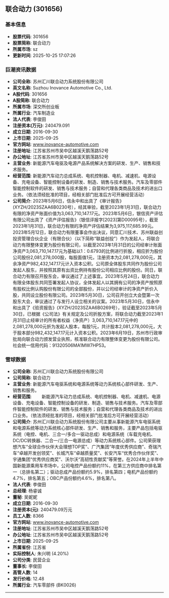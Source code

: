 ## 联合动力 (301656)

### 基本信息

- **股票代码**: 301656
- **股票简称**: 联合动力
- **所属市场**: sz
- **更新时间**: 2025-10-25 17:07:26

### 巨潮资讯数据

- **公司全称**: 苏州汇川联合动力系统股份有限公司
- **英文名称**: Suzhou Inovance Automotive Co., Ltd.
- **A股代码**: 301656
- **A股简称**: 联合动力
- **所属市场**: 深交所创业板
- **所属行业**: 汽车制造业
- **法人代表**: 李俊田
- **注册资本(万元)**: 240479.091
- **成立日期**: 2016-09-30
- **上市日期**: 2025-09-25
- **官方网站**: www.inovance-automotive.com
- **注册地址**: 江苏省苏州市吴中区越溪天鹅荡路52号
- **办公地址**: 江苏省苏州市吴中区越溪天鹅荡路52号
- **主营业务**: 新能源汽车电驱及电源产品系统解决方案的研发、生产、销售和技术服务。
- **经营范围**: 新能源汽车动力总成系统、电机控制器、电机、减速机、电源设备、充电设备、智能控制设备的研发、制造、销售与技术服务。汽车及零部件智能控制软件的研发、销售与技术服务；自营和代理各类商品及技术的进出口业务。（依法须经批准的项目，经相关部门批准后方可开展经营活动）
- **公司简介**: 2023年5月6日，信永中和出具了《审计报告》(XYZH/2023SZAA6B0230号），经其审验，截至2023年1月31日，联合动力有限的净资产账面价值为3,063,710,147.17元。2023年5月6日，银信资产评估有限公司出具了《资产评估报告》（银信评报字[2023]第D00095号），截至2023年1月31日，联合动力有限的净资产评估结果为3,975,117,685.99元。2023年5月12日，联合动力有限董事会作出决议，同意汇川技术、苏州联益创投资管理合伙企业（有限合伙）（以下简称“联益创投”）作为发起人，将联合动力有限整体变更为股份有限公司，以截至2023年1月31日的公司经审计账面净资产3,063,710,147.17元为基础以1：0.6793的比例进行折股，相应折为股份公司股份2,081,278,000股，每股面值1元，注册资本为2,081,278,000元，其余净资产982,432,147.17元计入资本公积。公司原全体股东共同作为股份公司发起人股东，并按照其原有出资比例持有股份公司相应比例的股份。同日，联合动力有限召开股东会，审议通过了上述事宜。2023年5月24日，联合动力有限全体股东共同签署发起人协议，全体发起人以其拥有公司的净资产按照原有股权比例认购股份有限公司的全部股份，并以公司经审计的净资产折价入股，共同设立股份有限公司。2023年5月30日，公司召开创立大会暨第一次股东大会，审议通过了与发行人设立相关的议案。2023年5月30日，信永中和出具了《验资报告》(XYZH/2023SZAA6B0269号），验证截至2023年5月30日，已根据《公司法》有关规定及公司折股方案，将联合动力截至2023年1月31日止经审计的所有者权益（净资产）3,063,710,147.17元中的2,081,278,000元折为发起人股本，每股1元，共计股本2,081,278,000元，大于股本部分982,432,147.17元计入资本公积。2023年6月19日，苏州市行政审批局向联合动力颁发营业执照，核准联合动力有限整体变更为股份有限公司。社会统一信用代码：91320506MA1MW7HP53。

### 雪球数据

- **公司全称**: 苏州汇川联合动力系统股份有限公司
- **公司简称**: 联合动力
- **主营业务**: 新能源汽车电驱系统和电源系统等动力系统核心部件研发、生产、销售和服务。
- **经营范围**: 　　新能源汽车动力总成系统、电机控制器、电机、减速机、电源设备、充电设备、智能控制设备的研发、制造、销售与技术服务。汽车及零部件智能控制软件的研发、销售与技术服务；自营和代理各类商品及技术的进出口业务。（依法须经批准的项目，经相关部门批准后方可开展经营活动）
- **公司简介**: 苏州汇川联合动力系统股份有限公司主要从事新能源汽车电驱系统和电源系统等动力系统核心部件研发、生产、销售和服务，主要产品包括电驱系统（电控、电机、三合一/多合一驱动总成）和电源系统（车载充电机、DC/DC转换器、二合一/三合一电源总成）等动力系统核心部件。公司荣获理想汽车“全球合作伙伴大会理想TOP奖”、广汽集团“年度优秀供应商”、奇瑞汽车“卓越开发创领奖”、长城汽车“卓越质量奖”、长安汽车“优秀合作伙伴奖”、宇通集团“优秀供应商奖”、沃尔沃“高韧性贡献奖”等荣誉。在2024年上半年中国新能源乘用车市场中，公司电控产品份额约11%，在第三方供应商中排名第一（总排名第二）；驱动总成产品份额约5.9%，排名第四；电机产品份额约4.7%，排名第五；OBC产品份额约4.6%，排名第八。
- **法人代表**: 李俊田
- **总经理**: 杨睿诚
- **董秘**: 吴妮妮
- **成立日期**: 2016-09-30
- **注册资本(元)**: 240479.09万元
- **员工人数**: 8366
- **官方网站**: www.inovance-automotive.com
- **注册地址**: 江苏省苏州市吴中区越溪天鹅荡路52号
- **办公地址**: 江苏省苏州市吴中区越溪天鹅荡路52号
- **上市日期**: 2025-09-25
- **所属省份**: 江苏省
- **实际控制人**: 朱兴明 (4.20%)
- **公司分类**: 民营企业
- **董事长**: 李俊田
- **高管人数**: 14
- **发行价格**: 12.48
- **所属行业**: 汽车零部件 (BK0026)

---